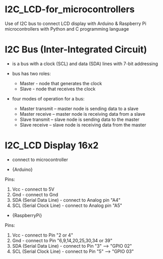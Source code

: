 # I2C_LCD-for_microcontrollers

Use of I2C bus to connect LCD display with Arduino &amp; Raspberry Pi microcontrollers with Python and C programming language

# I2C Bus (Inter-Integrated Circuit)

- is a bus with a clock (SCL) and data (SDA) lines with 7-bit addressing

- bus has two roles:
  - Master - node that generates the clock
  - Slave - node that receives the clock
                    
- four modes of operation for a bus: 
  - Master transmit – master node is sending data to a slave
  - Master receive – master node is receiving data from a slave
  - Slave transmit – slave node is sending data to the master
  - Slave receive – slave node is receiving data from the master
                                     
# I2C_LCD Display 16x2

- connect to microcontroller

 - {Arduino}

Pins: 
1. Vcc - connect to 5V
2. Gnd - connect to Gnd
3. SDA (Serial Data Line) -  connect to Analog pin "A4"
4. SCL (Serial Clock Line) - connect to Analog pin "A5" 

 - {RaspberryPi}

Pins:
1. Vcc - connect to Pin "2 or 4"
2. Gnd - connect to Pin "6,9,14,20,25,30,34 or 39"
3. SDA (Serial Data Line) - connect to Pin "3" --> "GPIO 02"
4. SCL (Serial Clock Line) - connect to Pin "5" --> "GPIO 03"
